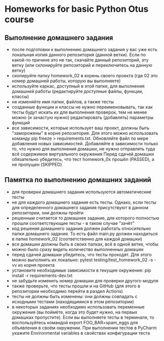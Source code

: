 # Homeworks for basic Python Otus course
## Выполнение домашнего задания
- после подготовки к выполнению домашнего задания у вас уже есть локальная копия данного репозитория (данной ветки). Если по какой-то причине это не так, скачайте данный репозиторий, эту ветку (или склонируйте репозиторий и переключитесь на данную ветку)
- скопируйте папку homework_02 в корень своего проекта (где 02 это номер домашней работы, которую вы выполняете)
- используйте каркас, доступный в этой папке, для выполнения домашней работы (редактируйте доступные файлы, функции, классы)
- не изменяйте имя папки, файлов, а также тесты
- созданные функции и классы не нужно переименовывать, так как тесты будут искать их для выполнения проверок, тем не менее можно (и зачастую нужно) редактировать (добавлять) параметры функций
- все зависимости, которые использует ваш проект, должны быть "заморожены" в корне репозитория. Для этого можно использовать команду pip freeze > requirements.txt. Обновляйте файл по мере добавления новых зависимостей. Добавляйте в зависимости только то, что нужно для выполнения домашки, не нужно отправлять туда всё содержимое виртуального окружения
Перед сдачей домашки обязательно убедитесь, что тест homework_0x прошёл (PASSED), а не пропущен (SKIPPED)

## Памятка по выполнению домашних заданий
- для проверки домашнего задания используются автоматические тесты
- не для каждого домашнего задания есть тесты. Однако, если тесты для определенного домашнего задания присутствуют в данном репозитории, они должны пройти
- решенным считается то домашнее задание, для которого полностью прошли соответствующие тесты - в таком случае "зачёт"
- код решения домашнего задания должен работать относительно папки домашнего задания. То есть файл main.py должен находиться в папке homework_02 (соответственно для каждой домашки)
- все домашки должны быть в своих папках, всё в одной ветке, чтобы можно было сразу видеть количество выполненных домашек
- перед сдачей домашки убедитесь, что тесты проходят. Для этого можно выполнить их локально: pytest testing/test_homework_02 -s -vv из корня проекта
- установите необходимые зависимости в текущее окружение: pip install -r requirements-dev.txt
- не забудьте изменить номер домашки для проверки другого модуля
- также проверьте, что тесты прошли и на GitHub (для этого в репозитории необходимо перейти в раздел Actions)
- тесты не должны быть изменены: они должны совпадать с исходными тестами (находящимися в этом репозитории)
- в некоторых заданиях необходимо использовать переменные окружения (вы поймёте, когда это будет нужно, на первых домашках пропустите). Если вы выполняете тесты в терминале, то воспользуйтесь командой export FOO_BAR=spam_eggs для объявления в своём окружении. При выполнении тестов в PyCharm укажите Environmental variables в свойствах конфигурации теста
